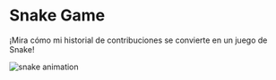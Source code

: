 # Snake Game

¡Mira cómo mi historial de contribuciones se convierte en un juego de Snake!

![snake animation](https://github.com/Nestor-DS/Nestor-DS/blob/output/github-contribution-grid-snake.svg)
